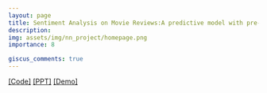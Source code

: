 ```yaml
---
layout: page
title: Sentiment Analysis on Movie Reviews:A predictive model with pre-trained Bert by PyTorch
description: 
img: assets/img/nn_project/homepage.png
importance: 8

giscus_comments: true
---
```


[[Code]](https://howardzhan2024.top/assets/html/sentiment_analysis_pt_Huaye-final.html) [[PPT]](https://howardzhan2024.top/assets/pdf/neural_networks_pytorch_Huaye.pdf) [[Demo]](https://howardzhan2024.top/assets/video/sentiment_analysis_demo.mp4) 

